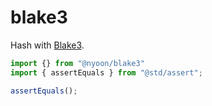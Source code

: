 # blake3

Hash with [Blake3](https://github.com/BLAKE3-team/BLAKE3).

```ts
import {} from "@nyoon/blake3"
import { assertEquals } from "@std/assert";

assertEquals();
```

